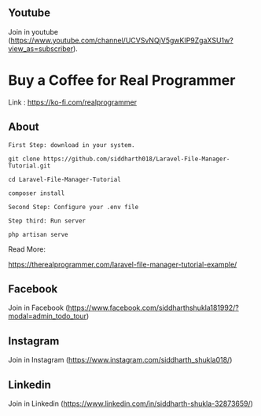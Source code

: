 ## Youtube
Join in youtube
(https://www.youtube.com/channel/UCVSvNQjV5gwKIP9ZgaXSU1w?view_as=subscriber).

# Buy a Coffee for Real Programmer

Link : https://ko-fi.com/realprogrammer
## About
    First Step: download in your system.

    git clone https://github.com/siddharth018/Laravel-File-Manager-Tutorial.git

    cd Laravel-File-Manager-Tutorial

    composer install

    Second Step: Configure your .env file

    Step third: Run server

    php artisan serve

Read More: 

https://therealprogrammer.com/laravel-file-manager-tutorial-example/


## Facebook
Join in Facebook
(https://www.facebook.com/siddharthshukla181992/?modal=admin_todo_tour)

## Instagram
Join in Instagram
(https://www.instagram.com/siddharth_shukla018/)

## Linkedin
Join in Linkedin
(https://www.linkedin.com/in/siddharth-shukla-32873659/)
